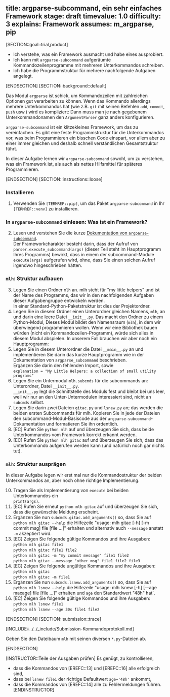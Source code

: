 title: argparse-subcommand, ein sehr einfaches Framework
stage: draft
timevalue: 1.0
difficulty: 3
explains: Framework
assumes: m_argparse, pip
---
[SECTION::goal::trial,product]

- Ich verstehe, was ein Framework ausmacht und habe eines ausprobiert.
- Ich kann mit `argparse-subcommand` aufgeräumte Kommandozeilenprogramme mit mehreren Unterkommandos schreiben.
- Ich habe die Programmstruktur für mehrere nachfolgende Aufgaben angelegt.

[ENDSECTION]
[SECTION::background::default]

Das Modul `argparse` ist schick, um Kommandozeilen mit zahlreichen Optionen gut verarbeiten zu können.
Wenn das Kommando allerdings mehrere Unterkommandos hat 
(wie z.B. `git` mit seinen Befehlen `add`, `commit`, `push` usw.)
wird es kompliziert: Dann muss man je nach gegebenem Unterkommandonamen
den `ArgumentParser` ganz anders konfigurieren.

`argparse-subcommand` ist ein klitzekleines Framework, um das zu vereinfachen.
Es gibt eine feste Programmstruktur für die Unterkommandos vor, was beim Programmieren
ein bisschen Code einspart, vor allem aber zu einer immer gleichen und deshalb schnell verständlichen
Gesamtstruktur führt.

In dieser Aufgabe lernen wir `argparse-subcommand` sowohl, um zu verstehen, was ein Framework ist,
als auch als nettes Hilfsmittel für späteres Programmieren.

[ENDSECTION]
[SECTION::instructions::loose]

### Installieren

1. Verwenden Sie `[TERMREF::pip]`, um das Paket `argparse-subcommand`
   in Ihr `[TERMREF::venv]` zu installieren.


### In `argparse-subcommand` einlesen: Was ist ein Framework?

2. Lesen und verstehen Sie die kurze 
   [Dokumentation von `argparse-subcommand`](https://github.com/prechelt/argparse_subcommand).  
   Der Frameworkcharakter besteht darin, dass der Aufruf von `parser.execute_subcommand(args)`
   (dieser Teil steht im Hauptprogramm Ihres Programms)
   bewirkt, dass in einem der subcommand-Module `execute(args)` aufgerufen wird,
   ohne, dass Sie einen solchen Aufruf irgendwo hingeschrieben hätten.

### `mlh`: Struktur aufbauen

3. Legen Sie einen Ordner `mlh` an.
   mlh steht für "my little helpers" und ist der Name des Programms, 
   das wir in den nachfolgenden Aufgaben dieser Aufgabengruppe entwickeln werden.  
   In einer Standard-Python-Paketstruktur ist dies der Projektordner.
4. Legen Sie in diesem Ordner einen Unterordner gleichen Namens, `mlh`, an und 
   darin eine leere Datei `__init__.py`. Das macht den Ordner zu einem Python-Modul,
   Dieses Modul bildet den Namensraum (`mlh`), in dem wir überwiegend programmieren wollen.
   Wenn wir eine Bibliothek bauen würden (nicht ein Kommandozeilen-Programm), würde sich
   alles in diesem Modul abspielen.
   In unserem Fall brauchen wir aber noch ein Hauptprogramm:
5. Legen Sie in diesem Unterordner die Datei `__main__.py` an und implementieren Sie darin das
   kurze Hauptprogramm wie in der Dokumentation von `argparse_subcommand` beschrieben.  
   Ergänzen Sie darin den fehlenden Import, sowie  
   `explanation = "My Little Helpers: a collection of small utility programs"`
6. Legen Sie ein Untermodul `mlh.subcmds` für die subcommands an:
   Unterordner, Datei `__init__.py`.  
   `__init__.py` legt die Schnittstelle des Moduls fest und bleibt bei uns leer, 
   weil wir nur an den Unter-Untermodulen interessiert sind, nicht an `subcmds` selbst.
7. Legen Sie darin zwei Dateien `gitac.py` und `lsnew.py` an;
   das werden die beiden ersten Subcommands für mlh. 
   Kopieren Sie in jede der Dateien den subcommand-Modul-Basiscode
   aus der `argparse-subcommand`-Dokumentation und formatieren Sie ihn ordentlich.
8. [EC] Rufen Sie `python mlh` auf und überzeugen Sie sich, dass beide Unterkommandos
   vom Framework korrekt erkannt werden.
9. [EC] Rufen Sie `python mlh gitac` auf und überzeugen Sie sich,
   dass das Unterkommando aufgerufen werden kann (und natürlich noch gar nichts tut).

### `mlh`: Struktur ausprägen

In dieser Aufgabe legen wir erst mal nur die Kommandostruktur der beiden
Unterkommandos an, aber noch ohne richtige Implementierung.

10. Tragen Sie als Implementierung von `execute` bei beiden Unterkommandos ein  
    `print(args)`.
11. [EC] Rufen Sie erneut `python mlh gitac` auf und überzeugen Sie sich,
    dass die gewünschte Meldung erscheint.
12. Ergänzen Sie nun `subcmds.gitac.add_arguments()` so, dass Sie auf 
    `python mlh gitac --help` die Hilfezeile 
    "usage: mlh gitac [-h] [-m commit msg] file [file ...]" erhalten
    und alternativ auch `--message` anstatt `-m` akzeptiert wird.
13. [EC] Zeigen Sie folgende gültige Kommandos und ihre Ausgaben:  
    `python mlh gitac file1`  
    `python mlh gitac file1 file2`  
    `python mlh gitac -m "my commit message" file1 file2`  
    `python mlh gitac --message "other msg" file1 file2 file3`  
14. [EC] Zeigen Sie folgende ungültige Kommandos und ihre Ausgaben:  
    `python mlh gitac`  
    `python mlh gitac -m file1`  
15. Ergänzen Sie nun `subcmds.lsnew.add_arguments()` so, dass Sie auf 
    `python mlh lsnew --help` die Hilfezeile 
    "usage: mlh lsnew [-h] [--age maxage] file [file ...]" erhalten
    und `age` den Standardwert "48h" hat`.
16. [EC] Zeigen Sie folgende gültige Kommandos und ihre Ausgaben:  
    `python mlh lsnew file1`  
    `python mlh lsnew --age 30s file1 file2`  

[ENDSECTION]
[SECTION::submission::trace]

[INCLUDE::../../_include/Submission-Kommandoprotokoll.md]

Geben Sie den Dateibaum `mlh` mit seinen diversen `*.py`-Dateien ab.

[ENDSECTION]

[INSTRUCTOR::Teile der Ausgaben prüfen]
Es genügt, zu kontrollieren, 

- dass die Kommandos von [EREFC::13] und [EREFC::16] alle erfolgreich sind,
- dass bei `lsnew file1` der richtige Defaultwert `age='48h'` ankommt,
- dass die Kommandos von [EREFC::14] alle zu Fehlermeldungen führen.
[ENDINSTRUCTOR]
